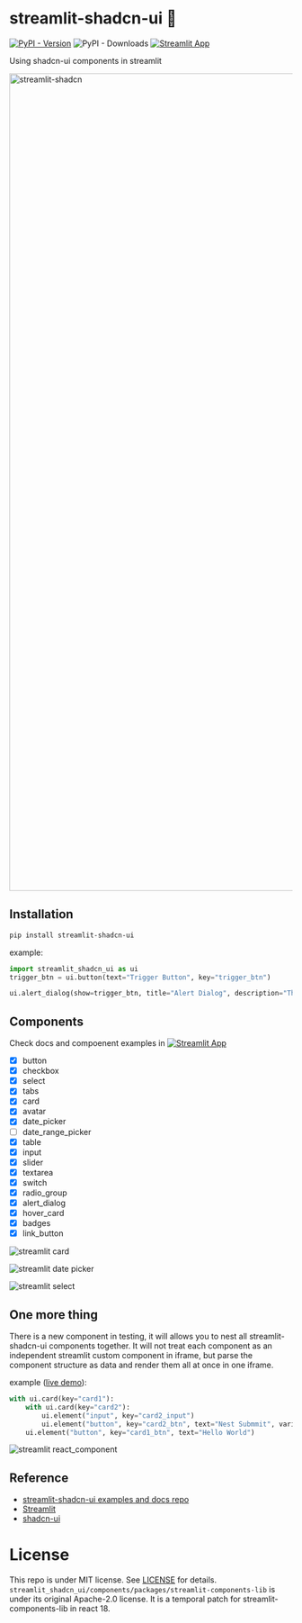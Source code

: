 # streamlit-shadcn-ui :construction:

[![PyPI - Version](https://img.shields.io/pypi/v/streamlit-shadcn-ui)](https://pypi.org/project/streamlit-shadcn-ui/)
![PyPI - Downloads](https://img.shields.io/pypi/dm/streamlit-shadcn-ui)
[![Streamlit App](https://static.streamlit.io/badges/streamlit_badge_black_white.svg)](https://shadcn.streamlit.app/)

Using shadcn-ui components in streamlit

<img width="1453" alt="streamlit-shadcn" src="https://github.com/ObservedObserver/streamlit-shadcn-ui/assets/22167673/75620347-9e9c-454c-a7ce-381d7464c519">


## Installation

```bash
pip install streamlit-shadcn-ui
```

example:
```py
import streamlit_shadcn_ui as ui
trigger_btn = ui.button(text="Trigger Button", key="trigger_btn")

ui.alert_dialog(show=trigger_btn, title="Alert Dialog", description="This is an alert dialog", confirm_label="OK", cancel_label="Cancel", key="alert_dialog1")

```

## Components

Check docs and compoenent examples in [![Streamlit App](https://static.streamlit.io/badges/streamlit_badge_black_white.svg)](https://shadcn.streamlit.app/)

+ [x] button
+ [x] checkbox
+ [x] select
+ [x] tabs
+ [x] card
+ [x] avatar
+ [x] date_picker
+ [ ] date_range_picker
+ [x] table
+ [x] input
+ [x] slider
+ [x] textarea
+ [x] switch
+ [x] radio_group
+ [x] alert_dialog
+ [x] hover_card
+ [x] badges
+ [x] link_button

![streamlit card](https://github.com/ObservedObserver/streamlit-shadcn-ui/assets/22167673/799b9235-96a6-406e-b270-e685de9ba5fd)

![streamlit date picker](https://github.com/ObservedObserver/streamlit-shadcn-ui/assets/22167673/8c32c4e0-8aaf-421d-b459-bceb63f1dd0a)

![streamlit select](https://github.com/ObservedObserver/streamlit-shadcn-ui/assets/22167673/f5a6eb8d-163f-4a7b-b88b-9b962d32dc1b)



## One more thing
There is a new component in testing, it will allows you to nest all streamlit-shadcn-ui components together.
It will not treat each component as an independent streamlit custom component in iframe, but parse the component structure as data and render them all at once in one iframe.

example ([live demo](https://shadcn.streamlit.app/Experiment(Cool))):
```py
with ui.card(key="card1"):
    with ui.card(key="card2"):
        ui.element("input", key="card2_input")
        ui.element("button", key="card2_btn", text="Nest Submmit", variant="outline")
    ui.element("button", key="card1_btn", text="Hello World")
```

![streamlit react_component](https://github.com/ObservedObserver/streamlit-shadcn-ui/assets/22167673/ab40ed25-cc41-4630-adc9-7d604e44d538)


## Reference
+ [streamlit-shadcn-ui examples and docs repo](https://github.com/ObservedObserver/steamlit-shadcn-ui-docs)
+ [Streamlit](https://streamlit.io/)
+ [shadcn-ui](https://ui.shadcn.com/)

# License
This repo is under MIT license. See [LICENSE](LICENSE) for details.
`streamlit_shadcn_ui/components/packages/streamlit-components-lib` is under its original Apache-2.0 license. It is a temporal patch for streamlit-components-lib in react 18. 
